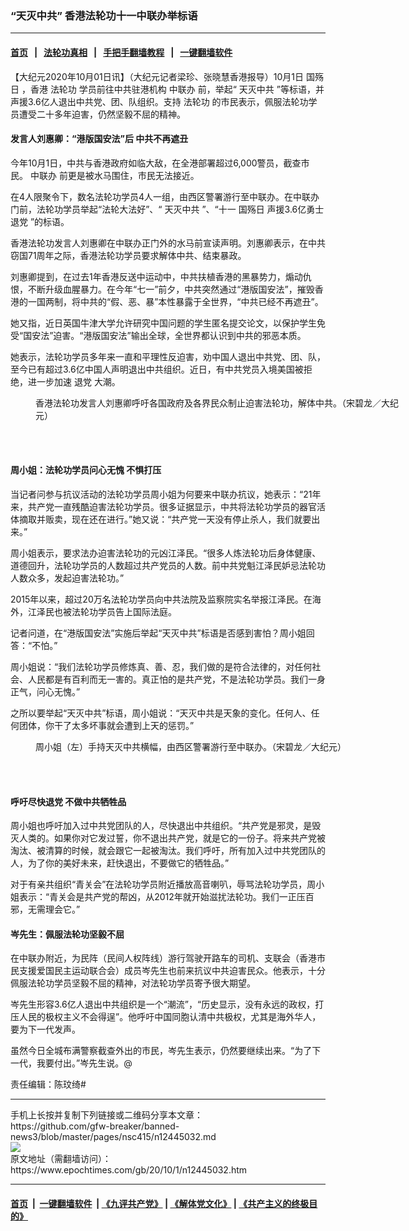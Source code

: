 ### “天灭中共” 香港法轮功十一中联办举标语
------------------------

#### [首页](https://github.com/gfw-breaker/banned-news3/blob/master/README.md) &nbsp;&nbsp;|&nbsp;&nbsp; [法轮功真相](https://github.com/begood0513/basic/blob/master/README.md)  &nbsp;&nbsp;|&nbsp;&nbsp; [手把手翻墙教程](https://github.com/gfw-breaker/guides/wiki)  &nbsp;&nbsp;|&nbsp;&nbsp; [一键翻墙软件](https://github.com/gfw-breaker/nogfw/blob/master/README.md)  



<div><p>
 【大纪元2020年10月01日讯】（大纪元记者梁珍、张晓慧香港报导）10月1日
 <ok href="https://www.epochtimes.com/gb/tag/%E5%9B%BD%E6%AE%87%E6%97%A5.html">
  国殇日
 </ok>
 ，香港
 <ok href="https://www.epochtimes.com/gb/tag/%E6%B3%95%E8%BD%AE%E5%8A%9F.html">
  法轮功
 </ok>
 学员前往中共驻港机构
 <ok href="https://www.epochtimes.com/gb/tag/%E4%B8%AD%E8%81%94%E5%8A%9E.html">
  中联办
 </ok>
 前，举起“
 <ok href="https://www.epochtimes.com/gb/tag/%E5%A4%A9%E7%81%AD%E4%B8%AD%E5%85%B1.html">
  天灭中共
 </ok>
 ”等标语，并声援3.6亿人退出中共党、团、队组织。支持
 <ok href="https://www.epochtimes.com/gb/tag/%E6%B3%95%E8%BD%AE%E5%8A%9F.html">
  法轮功
 </ok>
 的市民表示，佩服法轮功学员遭受二十多年迫害，仍然坚毅不屈的精神。
</p>
<h4>
 发言人刘惠卿：“港版国安法”后 中共不再遮丑
</h4>
<p>
 今年10月1日，中共与香港政府如临大敌，在全港部署超过6,000警员，截查市民。
 <ok href="https://www.epochtimes.com/gb/tag/%E4%B8%AD%E8%81%94%E5%8A%9E.html">
  中联办
 </ok>
 前更是被水马围住，市民无法接近。
</p>
<p>
 在4人限聚令下，数名法轮功学员4人一组，由西区警署游行至中联办。在中联办门前，法轮功学员举起“法轮大法好”、“
 <ok href="https://www.epochtimes.com/gb/tag/%E5%A4%A9%E7%81%AD%E4%B8%AD%E5%85%B1.html">
  天灭中共
 </ok>
 ”、“十一
 <ok href="https://www.epochtimes.com/gb/tag/%E5%9B%BD%E6%AE%87%E6%97%A5.html">
  国殇日
 </ok>
 声援3.6亿勇士
 <ok href="https://www.epochtimes.com/gb/tag/%E9%80%80%E5%85%9A.html">
  退党
 </ok>
 ”的标语。
</p>
<p>
 香港法轮功发言人刘惠卿在中联办正门外的水马前宣读声明。刘惠卿表示，在中共窃国71周年之际，香港法轮功学员要求解体中共、结束暴政。
</p>
<p>
 刘惠卿提到，在过去1年香港反送中运动中，中共扶植香港的黑暴势力，煽动仇恨，不断升级血腥暴力。在今年“七一”前夕，中共突然通过“港版国安法”，摧毁香港的一国两制，将中共的“假、恶、暴”本性暴露于全世界，“中共已经不再遮丑”。
</p>
<p>
 她又指，近日英国牛津大学允许研究中国问题的学生匿名提交论文，以保护学生免受“国安法”迫害。“港版国安法”输出全球，全世界都认识到中共的邪恶本质。
</p>
<p>
 她表示，法轮功学员多年来一直和平理性反迫害，劝中国人退出中共党、团、队，至今已有超过3.6亿中国人声明退出中共组织。近日，有中共党员入境美国被拒绝，进一步加速
 <ok href="https://www.epochtimes.com/gb/tag/%E9%80%80%E5%85%9A.html">
  退党
 </ok>
 大潮。
</p>
<figure class="wp-caption aligncenter" id="attachment_12445165" style="width: 600px">
 <ok href="https://i.epochtimes.com/assets/uploads/2020/10/2010010132572478.jpg">
  <img alt="" class="size-large wp-image-12445165" src="https://i.epochtimes.com/assets/uploads/2020/10/2010010132572478-600x400.jpg"/>
 </ok>
 <br/><figcaption class="wp-caption-text">
  香港法轮功发言人刘惠卿呼吁各国政府及各界民众制止迫害法轮功，解体中共。（宋碧龙／大纪元）
 </figcaption><br/>
</figure><br/>
<h4>
 周小姐：法轮功学员问心无愧 不惧打压
</h4>
<p>
 当记者问参与抗议活动的法轮功学员周小姐为何要来中联办抗议，她表示：“21年来，共产党一直残酷迫害法轮功学员。很多证据显示，中共将法轮功学员的器官活体摘取并贩卖，现在还在进行。”她又说：“共产党一天没有停止杀人，我们就要出来。”
</p>
<p>
 周小姐表示，要求法办迫害法轮功的元凶江泽民。“很多人炼法轮功后身体健康、道德回升，法轮功学员的人数超过共产党员的人数。前中共党魁江泽民妒忌法轮功人数众多，发起迫害法轮功。”
</p>
<p>
 2015年以来，超过20万名法轮功学员向中共法院及监察院实名举报江泽民。在海外，江泽民也被法轮功学员告上国际法庭。
</p>
<p>
 记者问道，在“港版国安法”实施后举起“天灭中共”标语是否感到害怕？周小姐回答：“不怕。”
</p>
<p>
 周小姐说：“我们法轮功学员修炼真、善、忍，我们做的是符合法律的，对任何社会、人民都是有百利而无一害的。真正怕的是共产党，不是法轮功学员。我们一身正气，问心无愧。”
</p>
<p>
 之所以要举起“天灭中共”标语，周小姐说：“天灭中共是天象的变化。任何人、任何团体，你干了太多坏事就会遭到上天的惩罚。”
</p>
<figure class="wp-caption aligncenter" id="attachment_12445168" style="width: 600px">
 <ok href="https://i.epochtimes.com/assets/uploads/2020/10/2010010133032478.jpg">
  <img alt="" class="size-large wp-image-12445168" src="https://i.epochtimes.com/assets/uploads/2020/10/2010010133032478-600x400.jpg" title=""/>
 </ok>
 <br/><figcaption class="wp-caption-text">
  周小姐（左）手持天灭中共横幅，由西区警署游行至中联办。（宋碧龙／大纪元）
 </figcaption><br/>
</figure><br/>
<h4>
 呼吁尽快退党 不做中共牺牲品
</h4>
<p>
 周小姐也呼吁加入过中共党团队的人，尽快退出中共组织。“共产党是邪灵，是毁灭人类的。如果你对它发过誓，你不退出共产党，就是它的一份子。将来共产党被淘汰、被清算的时候，就会跟它一起被淘汰。我们呼吁，所有加入过中共党团队的人，为了你的美好未来，赶快退出，不要做它的牺牲品。”
</p>
<p>
 对于有亲共组织“青关会”在法轮功学员附近播放高音喇叭，辱骂法轮功学员，周小姐表示：“青关会是共产党的帮凶，从2012年就开始滋扰法轮功。我们一正压百邪，无需理会它。”
</p>
<h4>
 岑先生：佩服法轮功坚毅不屈
</h4>
<p>
 在中联办附近，为民阵（民间人权阵线）游行驾驶开路车的司机、支联会（香港市民支援爱国民主运动联合会）成员岑先生也前来抗议中共迫害民众。他表示，十分佩服法轮功学员坚毅不屈的精神，对法轮功学员寄予很大期望。
</p>
<p>
 岑先生形容3.6亿人退出中共组织是一个“潮流”，“历史显示，没有永远的政权，打压人民的极权主义不会得逞”。他呼吁中国同胞认清中共极权，尤其是海外华人，要为下一代发声。
</p>
<p>
 虽然今日全城布满警察截查外出的市民，岑先生表示，仍然要继续出来。“为了下一代，我要付出。”岑先生说。@
</p>
<p>
 责任编辑：陈玟绮#
</p>
</div>
<hr/>
手机上长按并复制下列链接或二维码分享本文章：<br/>
https://github.com/gfw-breaker/banned-news3/blob/master/pages/nsc415/n12445032.md <br/>
<a href='https://github.com/gfw-breaker/banned-news3/blob/master/pages/nsc415/n12445032.md'><img src='https://github.com/gfw-breaker/banned-news3/blob/master/pages/nsc415/n12445032.md.png'/></a> <br/>
原文地址（需翻墙访问）：https://www.epochtimes.com/gb/20/10/1/n12445032.htm


------------------------
#### [首页](https://github.com/gfw-breaker/banned-news3/blob/master/README.md) &nbsp;|&nbsp; [一键翻墙软件](https://github.com/gfw-breaker/nogfw/blob/master/README.md) &nbsp;| [《九评共产党》](https://github.com/gfw-breaker/9ping.md/blob/master/README.md#九评之一评共产党是什么) | [《解体党文化》](https://github.com/gfw-breaker/jtdwh.md/blob/master/README.md) | [《共产主义的终极目的》](https://github.com/gfw-breaker/gczydzjmd.md/blob/master/README.md)


<img src='http://gfw-breaker.win/banned-news3/pages/nsc415/n12445032.md' width='0px' height='0px'/>